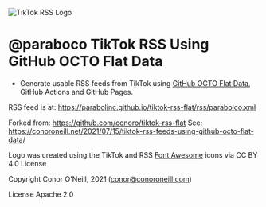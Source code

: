 ![TikTok RSS Logo](https://tiktokrss.conoroneill.com/favicon-32x32.png)
# @paraboco TikTok RSS Using GitHub OCTO Flat Data
* Generate usable RSS feeds from TikTok using [GitHub OCTO Flat Data](https://octo.github.com/projects/flat-data), GitHub Actions and GitHub Pages.

RSS feed is at: https://parabolinc.github.io/tiktok-rss-flat/rss/parabolco.xml

Forked from: https://github.com/conoro/tiktok-rss-flat
See: https://conoroneill.net/2021/07/15/tiktok-rss-feeds-using-github-octo-flat-data/

Logo was created using the TikTok and RSS [Font Awesome](https://fontawesome.com/license/free) icons via CC BY 4.0 License

Copyright Conor O'Neill, 2021 (conor@conoroneill.com)

License Apache 2.0

